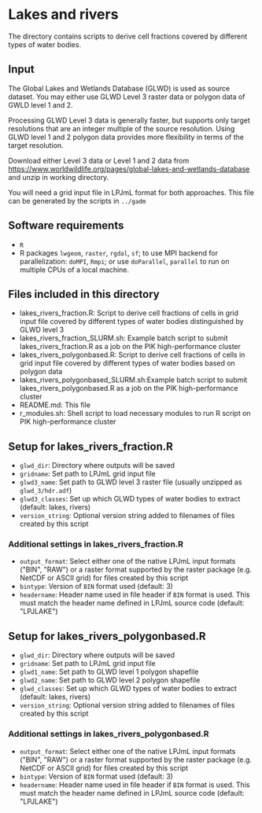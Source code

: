 # Lakes and rivers

The directory contains scripts to derive cell fractions covered by different
types of water bodies.

## Input
The Global Lakes and Wetlands Database (GLWD) is used as source dataset.
You may either use GLWD Level 3 raster data or polygon data of GWLD level 1
and 2.

Processing GLWD Level 3 data is generally faster, but supports only target
resolutions that are an integer multiple of the source resolution.
Using GLWD level 1 and 2 polygon data provides more flexibility in terms of the
target resolution.

Download either Level 3 data or Level 1 and 2 data from
https://www.worldwildlife.org/pages/global-lakes-and-wetlands-database and unzip
in working directory.

You will need a grid input file in LPJmL format for both approaches.
This file can be generated by the scripts in `../gadm`

## Software requirements
- `R`
- R packages `lwgeom`, `raster`, `rgdal`, `sf`; to use MPI backend for
  parallelization: `doMPI`, `Rmpi`; or use `doParallel`, `parallel` to run on
  multiple CPUs of a local machine.

## Files included in this directory
  - lakes_rivers_fraction.R: Script to derive cell fractions of cells in grid
    input file covered by different types of water bodies distinguished by GLWD
    level 3
  - lakes_rivers_fraction_SLURM.sh: Example batch script to submit
    lakes_rivers_fraction.R as a job on the PIK high-performance cluster
  - lakes_rivers_polygonbased.R: Script to derive cell fractions of cells in
    grid input file covered by different types of water bodies based on polygon
    data
  - lakes_rivers_polygonbased_SLURM.sh:Example batch script to submit
    lakes_rivers_polygonbased.R as a job on the PIK high-performance cluster
  - README.md: This file
  - r_modules.sh: Shell script to load necessary modules to run R script on
    PIK high-performance cluster

## Setup for lakes_rivers_fraction.R
  - `glwd_dir`: Directory where outputs will be saved
  - `gridname`: Set path to LPJmL grid input file
  - `glwd3_name`: Set path to GLWD level 3 raster file (usually unzipped as
    `glwd_3/hdr.adf`)
  - `glwd3_classes`: Set up which GLWD types of water bodies to extract
    (default: lakes, rivers)
  - `version_string`: Optional version string added to filenames of files
    created by this script

### Additional settings in lakes_rivers_fraction.R
  - `output_format`: Select either one of the native LPJmL input formats
    ("BIN", "RAW") or a raster format supported by the raster package (e.g.
    NetCDF or ASCII grid) for files created by this script
  - `bintype`: Version of `BIN` format used (default: 3)
  - `headername`: Header name used in file header if `BIN` format is used.
    This must match the header name defined in LPJmL source code (default:
    "LPJLAKE")

## Setup for lakes_rivers_polygonbased.R
  - `glwd_dir`: Directory where outputs will be saved
  - `gridname`: Set path to LPJmL grid input file
  - `glwd1_name`: Set path to GLWD level 1 polygon shapefile
  - `glwd2_name`: Set path to GLWD level 2 polygon shapefile
  - `glwd_classes`: Set up which GLWD types of water bodies to extract
    (default: lakes, rivers)
  - `version_string`: Optional version string added to filenames of files
    created by this script

### Additional settings in lakes_rivers_polygonbased.R
  - `output_format`: Select either one of the native LPJmL input formats
    ("BIN", "RAW") or a raster format supported by the raster package (e.g.
    NetCDF or ASCII grid) for files created by this script
  - `bintype`: Version of `BIN` format used (default: 3)
  - `headername`: Header name used in file header if `BIN` format is used.
    This must match the header name defined in LPJmL source code (default:
    "LPJLAKE")
